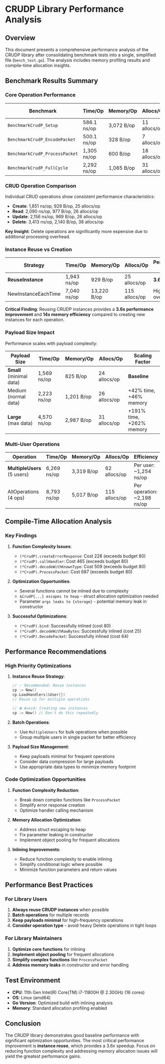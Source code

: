 # CRUDP Library Performance Analysis

## Overview

This document presents a comprehensive performance analysis of the CRUDP library after consolidating benchmark tests into a single, simplified file (`bench_test.go`). The analysis includes memory profiling results and compile-time allocation insights.

## Benchmark Results Summary

### Core Operation Performance

| Benchmark | Time/Op | Memory/Op | Allocs/Op | Relative Performance |
|-----------|---------|-----------|-----------|---------------------|
| `BenchmarkCrudP_Setup` | 586.1 ns/op | 3,072 B/op | 11 allocs/op | **Fastest** |
| `BenchmarkCrudP_EncodePacket` | 500.1 ns/op | 328 B/op | 7 allocs/op | **Most Efficient** |
| `BenchmarkCrudP_ProcessPacket` | 1,305 ns/op | 600 B/op | 18 allocs/op | Moderate |
| `BenchmarkCrudP_FullCycle` | 2,292 ns/op | 1,065 B/op | 31 allocs/op | Full workflow |

### CRUD Operation Comparison

Individual CRUD operations show consistent performance characteristics:

- **Create**: 1,851 ns/op, 929 B/op, 25 allocs/op
- **Read**: 2,090 ns/op, 977 B/op, 26 allocs/op
- **Update**: 2,156 ns/op, 969 B/op, 26 allocs/op
- **Delete**: 3,413 ns/op, 2,140 B/op, 38 allocs/op

**Key Insight**: Delete operations are significantly more expensive due to additional processing overhead.

### Instance Reuse vs Creation

| Strategy | Time/Op | Memory/Op | Allocs/Op | Performance Impact |
|----------|---------|-----------|-----------|-------------------|
| **ReuseInstance** | 1,943 ns/op | 929 B/op | 25 allocs/op | **3.6x faster** |
| NewInstanceEachTime | 7,040 ns/op | 13,220 B/op | 115 allocs/op | High overhead |

**Critical Finding**: Reusing CRUDP instances provides a **3.6x performance improvement** and **14x memory efficiency** compared to creating new instances for each operation.

### Payload Size Impact

Performance scales with payload complexity:

| Payload Size | Time/Op | Memory/Op | Allocs/Op | Scaling Factor |
|-------------|---------|-----------|-----------|----------------|
| **Small** (minimal data) | 1,569 ns/op | 825 B/op | 24 allocs/op | **Baseline** |
| Medium (normal data) | 2,223 ns/op | 1,201 B/op | 26 allocs/op | +42% time, +46% memory |
| **Large** (max data) | 4,570 ns/op | 2,987 B/op | 31 allocs/op | +191% time, +262% memory |

### Multi-User Operations

| Operation | Time/Op | Memory/Op | Allocs/Op | Efficiency |
|-----------|---------|-----------|-----------|------------|
| **MultipleUsers** (5 users) | 6,269 ns/op | 3,319 B/op | 62 allocs/op | Per user: ~1,254 ns/op |
| AllOperations (4 ops) | 8,793 ns/op | 5,017 B/op | 115 allocs/op | Per operation: ~2,198 ns/op |

## Compile-Time Allocation Analysis

### Key Findings

1. **Function Complexity Issues**:
   - `(*CrudP).createErrorResponse`: Cost 228 (exceeds budget 80)
   - `(*CrudP).callHandler`: Cost 465 (exceeds budget 80)
   - `(*CrudP).decodeWithKnownType`: Cost 509 (exceeds budget 80)
   - `(*CrudP).ProcessPacket`: Cost 687 (exceeds budget 80)

2. **Optimization Opportunities**:
   - Several functions cannot be inlined due to complexity
   - `&CrudP{...} escapes to heap` - struct allocation optimization needed
   - Parameter `args leaks to {storage}` - potential memory leak in constructor

3. **Successful Optimizations**:
   - `(*CrudP).bind`: Successfully inlined (cost 80)
   - `(*CrudP).decodeWithRawBytes`: Successfully inlined (cost 25)
   - `(*CrudP).DecodePacket`: Successfully inlined (cost 64)

## Performance Recommendations

### High Priority Optimizations

1. **Instance Reuse Strategy**:
   ```go
   // ✅ Recommended: Reuse instances
   cp := New()
   cp.LoadHandlers(&User{})
   // Reuse cp for multiple operations

   // ❌ Avoid: Creating new instances
   cp := New() // Don't do this repeatedly
   ```

2. **Batch Operations**:
   - Use `MultipleUsers` for bulk operations when possible
   - Group multiple users in single packet for better efficiency

3. **Payload Size Management**:
   - Keep payloads minimal for frequent operations
   - Consider data compression for large payloads
   - Use appropriate data types to minimize memory footprint

### Code Optimization Opportunities

1. **Function Complexity Reduction**:
   - Break down complex functions like `ProcessPacket`
   - Simplify error response creation
   - Optimize handler calling mechanism

2. **Memory Allocation Optimization**:
   - Address struct escaping to heap
   - Fix parameter leaking in constructor
   - Implement object pooling for frequent allocations

3. **Inlining Improvements**:
   - Reduce function complexity to enable inlining
   - Simplify conditional logic where possible
   - Minimize function parameters and return values

## Performance Best Practices

### For Library Users

1. **Always reuse CRUDP instances** when possible
2. **Batch operations** for multiple records
3. **Keep payloads minimal** for high-frequency operations
4. **Consider operation type** - avoid heavy Delete operations in tight loops

### For Library Maintainers

1. **Optimize core functions** for inlining
2. **Implement object pooling** for frequent allocations
3. **Simplify complex functions** like `ProcessPacket`
4. **Address memory leaks** in constructor and error handling

## Test Environment

- **CPU**: 11th Gen Intel(R) Core(TM) i7-11800H @ 2.30GHz (16 cores)
- **OS**: Linux (amd64)
- **Go Version**: Optimized build with inlining analysis
- **Memory**: Standard allocation profiling enabled

## Conclusion

The CRUDP library demonstrates good baseline performance with significant optimization opportunities. The most critical performance improvement is **instance reuse**, which provides a 3.6x speedup. Focus on reducing function complexity and addressing memory allocation issues will yield the greatest performance gains.